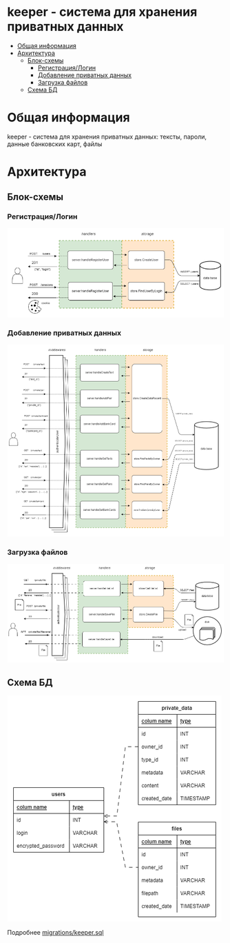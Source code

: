 # keeper - система для хранения приватных данных

- [Общая информация](#info)
- [Архитектура](#arch)
  - [Блок-схемы](#arch-scheme)
    - [Регистрация/Логин](#arch-scheme-auth)
    - [Добавление приватных данных](#arch-scheme-privatedata)
    - [Загрузка файлов](#arch-scheme-files)
  - [Схема БД](#arch-db)

# Общая информация <a name="info"/>
keeper - система для хранения приватных данных: тексты, пароли, данные банковских карт, файлы

# Архитектура <a name="arch"/>

## Блок-схемы <a name="arch-scheme"/>

### Регистрация/Логин <a name="arch-scheme-auth"/>
![Регистрация/Логин](docs/arch-scheme-auth.png)


### Добавление приватных данных <a name="arch-scheme-privatedata"/>
![Регистрация/Логин](docs/arch-scheme-privatedata.png)


### Загрузка файлов <a name="arch-scheme-files"/>
![Регистрация/Логин](docs/arch-scheme-files.png)

## Схема БД <a name="arch-db"/>
![Схема БД](docs/arch-db.png)

Подробнее [migrations/keeper.sql](migrations/keeper.sql)

